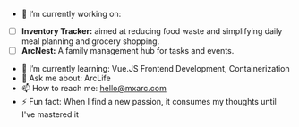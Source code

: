 - 🔭 I’m currently working on:
- [ ] **Inventory Tracker:** aimed at reducing food waste and simplifying daily meal planning and grocery shopping.
- [ ] **ArcNest:** A family management hub for tasks and events. 

- 🌱 I’m currently learning: Vue.JS Frontend Development, Containerization
- 💬 Ask me about: ArcLife
- 📫 How to reach me: hello@mxarc.com
- ⚡ Fun fact: When I find a new passion, it consumes my thoughts until I've mastered it

